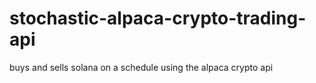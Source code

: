 # stochastic-alpaca-crypto-trading-api
buys and sells solana on a schedule using the alpaca crypto api
